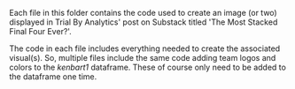 Each file in this folder contains the code used to create an image (or two) displayed in Trial By Analytics' post on Substack titled 'The Most Stacked Final Four Ever?'.

The code in each file includes everything needed to create the associated visual(s). So, multiple files include the same code adding team logos and colors to the _kenbart1_ dataframe. These of course only need to be added to the dataframe one time.
